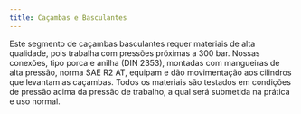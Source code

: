 ```yaml
---
title: Caçambas e Basculantes
---
```


Este segmento de caçambas basculantes requer materiais de alta qualidade, pois trabalha com pressões próximas a 300 bar. Nossas conexões, tipo porca e anilha (DIN 2353), montadas com mangueiras de alta pressão, norma SAE R2 AT, equipam e dão movimentação aos cilindros que levantam as caçambas. Todos os materiais são testados em condições de pressão acima da pressão de trabalho, a qual será submetida na prática e uso normal.
